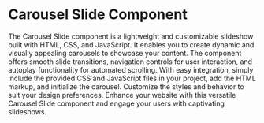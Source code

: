 # Carousel Slide Component
The Carousel Slide component is a lightweight and customizable slideshow built with HTML, CSS, and JavaScript. 
It enables you to create dynamic and visually appealing carousels to showcase your content. 
The component offers smooth slide transitions, navigation controls for user interaction, and autoplay functionality for automated scrolling.
With easy integration, simply include the provided CSS and JavaScript files in your project, add the HTML markup, and initialize the carousel. Customize the styles and behavior to suit 
your design preferences. Enhance your website with this versatile Carousel Slide component and engage your users with captivating slideshows.
